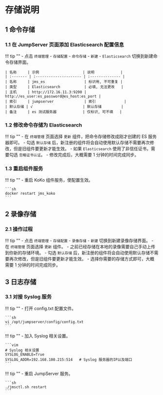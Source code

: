 # 存储说明

## 1 命令存储
### 1.1 在 JumpServer 页面添加 Elasticsearch 配置信息
!!! tip ""
    - 点击 `终端管理` - `存储配置` - `命令存储` - `新建` - `Elasticsearch` 切换到新建命令存储界面。

    | 名称     | 示例                    | 说明            |
    | :------- | :--------------------- | :-------------- |
    | 名称     | jms_es                  | 标识用, 不可重复 |
    | 类型     | Elasticsearch           | 必填, 无法更改   |
    | 主机     | http://172.16.11.3:9200 | http://es_user:es_password@es_host:es_port |
    | 索引     | jumpserver              | 索引             |
    | 默认存储 | √                       | 默认存储         |
    | 备注     | es 测试服务器            | 仅标识, 可不填   |     

### 1.2 修改命令存储为 Elasticsearch
!!! tip ""
    - 在 `终端管理` 页面选择 `更新` 组件，把命令存储修改成刚才创建的 ES 服务器即可。
    - 勾选 `默认存储` 后，新注册的组件将会自动使用默认存储不需要再次修改，但是旧组件要更新才能生效。
    - 如果 `Elasticsearch` 使用了非信任证书，需要勾选 `忽略证书认证`。
    - 修改完成后，大概需要 1 分钟的时间完成同步。

### 1.3 重启组件服务
!!! tip ""
    - 重启 KoKo 组件服务，使配置生效。

    ```sh
    docker restart jms_koko
    ```


## 2 录像存储
### 2.1 操作过程
!!! tip ""
    - 点击 `终端管理` - `存储配置` - `录像存储` - `新建` 切换到新建录像存储界面。
    - 在 `终端管理` 页面选择 `更新` 组件。
    - 之前已经存储在本地的录像需要自己手动上传到你新的存储环境。
    - 勾选 `默认存储` 后，新注册的组件将会自动使用默认存储不需要再次修改，但是旧组件要更新才能生效。
    - 选择你需要的存储方式即可，大概需要 1 分钟的时间完成同步。


## 3 日志存储
### 3.1 对接 Syslog 服务
!!! tip ""
    - 打开 config.txt 配置文件。

    ```sh
    vi /opt/jumpserver/config/config.txt
    ```

!!! tip ""
    - 加入 Syslog 相关设置。

    ```vim
    # Syslog 相关设置
    SYSLOG_ENABLE=True
    SYSLOG_ADDR=192.168.100.215:514   # Syslog 服务器的IP以及端口
    ```

!!! tip ""
    - 重启 JumpServer 服务。
    
    ```sh
    ./jmsctl.sh restart
    ```
